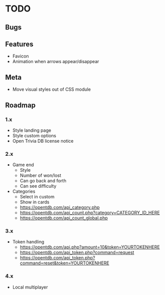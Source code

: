# TODO

## Bugs

## Features

- Favicon
- Animation when arrows appear/disappear

## Meta

- Move visual styles out of CSS module

## Roadmap

### 1.x

- Style landing page
- Style custom options
- Open Trivia DB license notice

### 2.x

- Game end
  - Style
  - Number of won/lost
  - Can go back and forth
  - Can see difficulty
- Categories
  - Select in custom
  - Show in cards
  - https://opentdb.com/api_category.php
  - https://opentdb.com/api_count.php?category=CATEGORY_ID_HERE
  - https://opentdb.com/api_count_global.php

### 3.x

- Token handling
  - https://opentdb.com/api.php?amount=10&token=YOURTOKENHERE
  - https://opentdb.com/api_token.php?command=request
  - https://opentdb.com/api_token.php?command=reset&token=YOURTOKENHERE

### 4.x

- Local multiplayer
